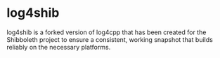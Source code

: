 # log4shib

log4shib is a forked version of log4cpp that has been created for the Shibboleth project to ensure a consistent, working snapshot that builds reliably on the necessary platforms.
